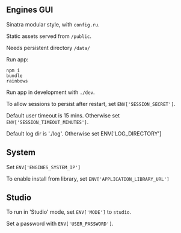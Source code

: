 Engines GUI
-----------

Sinatra modular style, with `config.ru`.

Static assets served from `/public`.

Needs persistent directory `/data/`

Run app:
```console
npm i
bundle
rainbows
```

Run app in development with `./dev`.

To allow sessions to persist after restart, set `ENV['SESSION_SECRET']`.

Default user timeout is 15 mins. Otherwise set `ENV['SESSION_TIMEOUT_MINUTES']`.

Default log dir is './log'. Otherwise set ENV['LOG_DIRECTORY']

System
------

Set `ENV['ENGINES_SYSTEM_IP']`

To enable install from library, set `ENV['APPLICATION_LIBRARY_URL']`

Studio
------

To run in 'Studio' mode, set `ENV['MODE']` to `studio`.

Set a password with `ENV['USER_PASSWORD']`.
